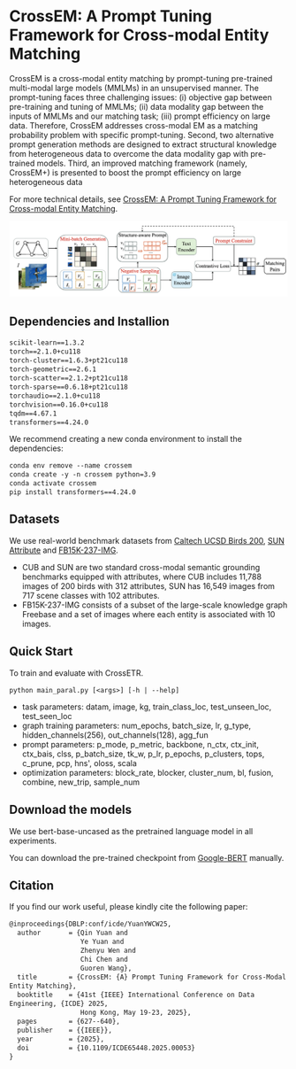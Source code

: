 
# CrossEM: A Prompt Tuning Framework for Cross-modal Entity Matching

CrossEM is a cross-modal entity matching by prompt-tuning pre-trained multi-modal large models (MMLMs) in an unsupervised manner. The prompt-tuning faces three challenging issues: (i) objective gap between pre-training and tuning of MMLMs; (ii) data modality gap between the inputs of MMLMs and our matching task; (iii) prompt efficiency on large data. Therefore, CrossEM addresses cross-modal EM as a matching probability problem with specific prompt-tuning. Second, two alternative prompt generation methods are designed to extract structural knowledge from heterogeneous data to overcome the data modality gap with pre-trained models. Third, an improved matching framework (namely, CrossEM+) is presented to boost the prompt efficiency on large heterogeneous data

For more technical details, see [CrossEM: A Prompt Tuning Framework for Cross-modal Entity Matching](https://ieeexplore.ieee.org/document/11113143).

![Framework architecture. ](./CrossEM.png)

## Dependencies and Installion
```
scikit-learn==1.3.2
torch==2.1.0+cu118
torch-cluster==1.6.3+pt21cu118
torch-geometric==2.6.1
torch-scatter==2.1.2+pt21cu118
torch-sparse==0.6.18+pt21cu118
torchaudio==2.1.0+cu118
torchvision==0.16.0+cu118
tqdm==4.67.1
transformers==4.24.0
```

We recommend creating a new conda environment to install the dependencies:
```
conda env remove --name crossem
conda create -y -n crossem python=3.9
conda activate crossem
pip install transformers==4.24.0
```

## Datasets

We use real-world benchmark datasets from [Caltech UCSD Birds 200](https://www.florian-schroff.de/publications/CUB-200.pdf), [SUN Attribute](http://128.148.32.110/people/gmpatter/pub_papers/SUN_Attribute_Database_CVPR2012.pdf) and [FB15K-237-IMG](https://github.com/mniepert/mmkb).
- CUB and SUN are two standard cross-modal semantic grounding benchmarks equipped with attributes, where CUB includes 11,788 images of 200 birds with 312 attributes, SUN has 16,549 images from 717 scene classes with 102 attributes.
- FB15K-237-IMG consists of a subset of the large-scale knowledge graph Freebase and a set of images where each entity is associated with 10 images.

## Quick Start

To train and evaluate with CrossETR.

```
python main_paral.py [<args>] [-h | --help]
```

- task parameters:
    datam, image, kg, train_class_loc, test_unseen_loc, test_seen_loc
- graph training parameters:
    num_epochs, batch_size, lr, g_type, hidden_channels(256), out_channels(128), agg_fun
- prompt parameters: 
    p_mode, p_metric, backbone, n_ctx, ctx_init, ctx_bais, clss, p_batch_size, tk_w, p_lr, p_epochs, p_clusters, tops, c_prune, pcp, hns', oloss, scala
- optimization parameters: 
    block_rate, blocker, cluster_num, bl, fusion, combine, new_trip, sample_num

## Download the models
We use bert-base-uncased as the pretrained language model in all experiments.

You can download the pre-trained checkpoint from [Google-BERT](https://huggingface.co/google-bert/bert-base-uncased) manually.


## Citation
If you find our work useful, please kindly cite the following paper:

```
@inproceedings{DBLP:conf/icde/YuanYWCW25,
  author       = {Qin Yuan and
                  Ye Yuan and
                  Zhenyu Wen and
                  Chi Chen and
                  Guoren Wang},
  title        = {CrossEM: {A} Prompt Tuning Framework for Cross-Modal Entity Matching},
  booktitle    = {41st {IEEE} International Conference on Data Engineering, {ICDE} 2025,
                  Hong Kong, May 19-23, 2025},
  pages        = {627--640},
  publisher    = {{IEEE}},
  year         = {2025},
  doi          = {10.1109/ICDE65448.2025.00053}
}
```